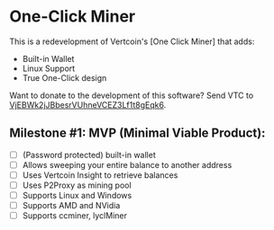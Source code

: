 # One-Click Miner

This is a redevelopment of Vertcoin's [One Click Miner] that adds:
* Built-in Wallet
* Linux Support
* True One-Click design

Want to donate to the development of this software? Send VTC to [VjEBWk2jJBbesrVUhneVCEZ3Lf1t8gEqk6](https://insight.vertcoin.org/address/VjEBWk2jJBbesrVUhneVCEZ3Lf1t8gEqk6).

## Milestone #1: MVP (Minimal Viable Product):

- [ ] (Password protected) built-in wallet
- [ ] Allows sweeping your entire balance to another address
- [ ] Uses Vertcoin Insight to retrieve balances
- [ ] Uses P2Proxy as mining pool
- [ ] Supports Linux and Windows
- [ ] Supports AMD and NVidia
- [ ] Supports ccminer, lyclMiner